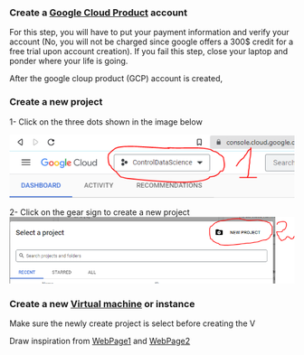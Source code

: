 
### Create a [Google Cloud Product](https://www.googleadservices.com/pagead/aclk?sa=L&ai=DChcSEwjR0PHK-bn7AhXV7lEKHZsiBUkYABACGgJ3cw&ohost=www.google.com&cid=CAESbOD2CIuxLOmfd2t_o8Y9giaWczHeAeUqNn51aRYDI5qwulQyvwJsTJh7a5hnoxfj7kF4gIk83Kip_498MV5OnksN3HN6A8t-OudBGCKqVb0SQ9_ZUzBKvn3f-9p-6eB2U4g1gupCQ2gm87oqQg&sig=AOD64_0i4FJIF4zshy7d-vnrvQ5kSHzI4g&q&adurl&ved=2ahUKEwiXxOfK-bn7AhUYXqQEHYh2CvkQ0Qx6BAgNEAE) account


For this step, you will have to put your payment information and verify your account (No, you will not be charged since google offers a 300$ credit for a free trial upon account creation). If you fail this step, close your laptop and ponder where your life is going.


After the google cloup product (GCP) account is created, 

### Create a new project 
1- Click on the three dots shown in the image below

![Step1](Images/gcp1.PNG)


2- Click on the gear sign to create a new project 
![step2](Images/gcp2.PNG)




### Create a new [Virtual machine](https://en.wikipedia.org/wiki/Virtual_machine) or instance
Make sure the newly create project is select before creating the V









Draw inspiration from [WebPage1](https://towardsdatascience.com/running-jupyter-notebook-in-google-cloud-platform-in-15-min-61e16da34d52) and [WebPage2](https://www.datacamp.com/tutorial/google-cloud-data-science)
